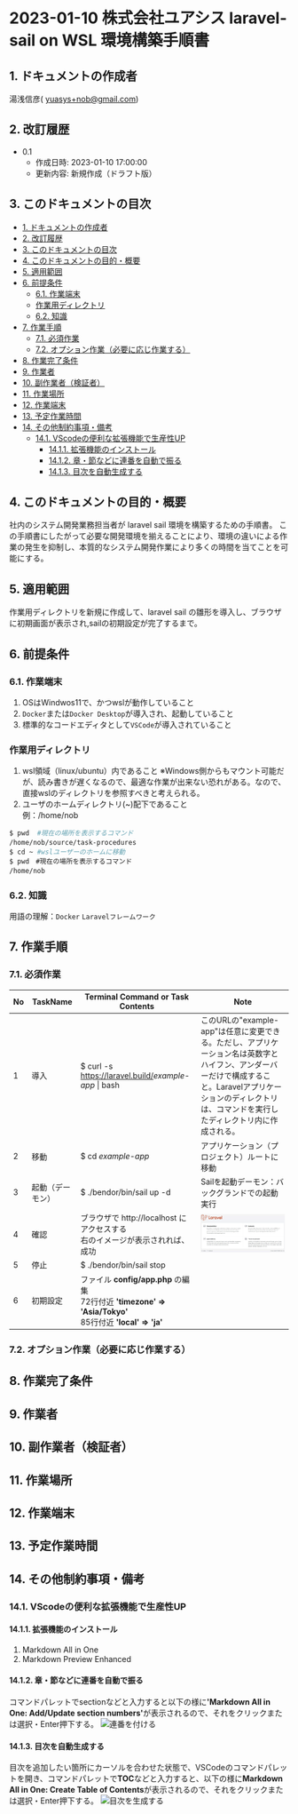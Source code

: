 <!-- omit in toc -->
# 2023-01-10 株式会社ユアシス laravel-sail on WSL 環境構築手順書

## 1. ドキュメントの作成者

湯浅信彦( yuasys+nob@gmail.com)  

## 2. 改訂履歴

- 0.1
  - 作成日時: 2023-01-10 17:00:00
  - 更新内容: 新規作成（ドラフト版）
  
## 3. このドキュメントの目次

- [1. ドキュメントの作成者](#1-ドキュメントの作成者)
- [2. 改訂履歴](#2-改訂履歴)
- [3. このドキュメントの目次](#3-このドキュメントの目次)
- [4. このドキュメントの目的・概要](#4-このドキュメントの目的概要)
- [5. 適用範囲](#5-適用範囲)
- [6. 前提条件](#6-前提条件)
  - [6.1. 作業端末](#61-作業端末)
  - [作業用ディレクトリ](#作業用ディレクトリ)
  - [6.2. 知識](#62-知識)
- [7. 作業手順](#7-作業手順)
  - [7.1. 必須作業](#71-必須作業)
  - [7.2. オプション作業（必要に応じ作業する）](#72-オプション作業必要に応じ作業する)
- [8. 作業完了条件](#8-作業完了条件)
- [9. 作業者](#9-作業者)
- [10. 副作業者（検証者）](#10-副作業者検証者)
- [11. 作業場所](#11-作業場所)
- [12. 作業端末](#12-作業端末)
- [13. 予定作業時間](#13-予定作業時間)
- [14. その他制約事項・備考](#14-その他制約事項備考)
  - [14.1. VScodeの便利な拡張機能で生産性UP](#141-vscodeの便利な拡張機能で生産性up)
    - [14.1.1. 拡張機能のインストール](#1411-拡張機能のインストール)
    - [14.1.2. 章・節などに連番を自動で振る](#1412-章節などに連番を自動で振る)
    - [14.1.3. 目次を自動生成する](#1413-目次を自動生成する)

## 4. このドキュメントの目的・概要

社内のシステム開発業務担当者が laravel sail 環境を構築するための手順書。
この手順書にしたがって必要な開発環境を揃えることにより、環境の違いによる作業の発生を抑制し、本質的なシステム開発作業により多くの時間を当てことを可能にする。

## 5. 適用範囲

作業用ディレクトリを新規に作成して、laravel sail の雛形を導入し、ブラウザに初期画面が表示され,sailの初期設定が完了するまで。

## 6. 前提条件

### 6.1. 作業端末

1. OSはWindwos11で、かつwslが動作していること
2. `Docker`または`Docker Desktop`が導入され、起動していること
3. 標準的なコードエディタとして`VSCode`が導入されていること

### 作業用ディレクトリ

1. wsl領域（linux/ubuntu）内であること
   ※Windows側からもマウント可能だが、読み書きが遅くなるので、最適な作業が出来ない恐れがある。なので、直接wslのディレクトリを参照すべきと考えられる。
2. ユーザのホームディレクトリ(~)配下であること<br> 例：/home/nob

```bash
$ pwd  #現在の場所を表示するコマンド
/home/nob/source/task-procedures
$ cd ~ #wslユーザーのホームに移動
$ pwd　#現在の場所を表示するコマンド
/home/nob
```

### 6.2. 知識

用語の理解：`Docker` `Laravelフレームワーク`

## 7. 作業手順

### 7.1. 必須作業

| No |TaskName |Terminal Command or Task Contents| Note |
|----|----|--------------------------------------------------|---------------------------------------------------|
| 1  | 導入 |$ curl -s <https://laravel.build/><i>example-app</i> \| bash | このURLの"example-app"は任意に変更できる。ただし、アプリケーション名は英数字とハイフン、アンダーバーだけで構成すること。Laravelアプリケーションのディレクトリは、コマンドを実行したディレクトリ内に作成される。 |
| 2 |移動|$ cd <i>example-app</i>|アプリケーション（プロジェクト）ルートに移動|
|3|起動（デーモン）|$ ./bendor/bin/sail up -d |Sailを起動デーモン：バックグランドでの起動実行|
|4|確認|ブラウザで http://localhost にアクセスする<br>右のイメージが表示されれば、成功 |![成功イメージ](images/laravel-sail.png)|
|5|停止|$ ./bendor/bin/sail stop ||
|6|初期設定|ファイル <b>config/app.php</b> の編集<br> 72行付近 <b> 'timezone' => 'Asia/Tokyo' </b><br> 85行付近 <b>'local' => 'ja'</b> ||

### 7.2. オプション作業（必要に応じ作業する）

## 8. 作業完了条件

## 9. 作業者

## 10. 副作業者（検証者）

## 11. 作業場所

## 12. 作業端末

## 13. 予定作業時間

## 14. その他制約事項・備考

### 14.1. VScodeの便利な拡張機能で生産性UP

#### 14.1.1. 拡張機能のインストール

1. Markdown All in One
2. Markdown Preview Enhanced

#### 14.1.2. 章・節などに連番を自動で振る

コマンドパレットでsectionなどと入力すると以下の様に<b>'Markdown All in One: Add/Update section numbers'</b>が表示されるので、それをクリックまたは選択・Enter押下する。 
![連番を付ける](https://d1tlzifd8jdoy4.cloudfront.net/wp-content/uploads/2021/07/section-number.6-scaled.jpg)

#### 14.1.3. 目次を自動生成する

目次を追加したい箇所にカーソルを合わせた状態で、VSCodeのコマンドパレットを開き、コマンドパレットで<b>TOC</b>などと入力すると、以下の様に<b>Markdown All in One: Create Table of Contents</b>が表示されるので、それをクリックまたは選択・Enter押下する。
![目次を生成する](https://d1tlzifd8jdoy4.cloudfront.net/wp-content/uploads/2021/07/TOC.4.jpg)
